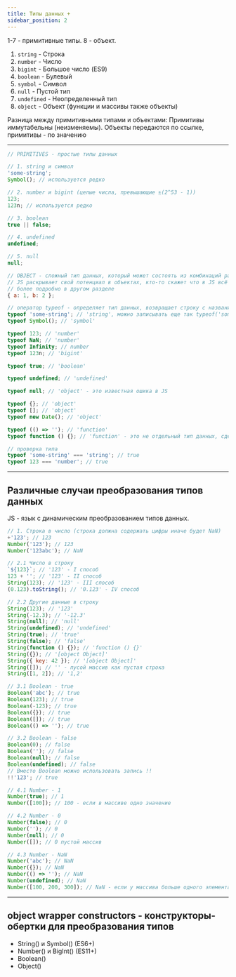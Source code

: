 ```yaml
---
title: Типы данных +
sidebar_position: 2
---
```


1-7 - примитивные типы. 8 - объект.

1. `string` - Строка
2. `number` - Число
3. `bigint` - Большое число (ES9)
4. `boolean` - Булевый
5. `symbol` - Символ
6. `null` - Пустой тип
7. `undefined` - Неопределенный тип
8. `object` - Объект (функции и массивы также объекты)

Разница между примитивными типами и объектами: Примитивы иммутабельны (неизменяемы). Объекты передаются по ссылке, примитивы - по значению

---

```js
// PRIMITIVES - простые типы данных

// 1. string и символ
'some-string';
Symbol(); // используется редко

// 2. number и bigint (целые числа, превышающие ±(2^53 - 1))
123;
123n; // используется редко

// 3. boolean
true || false;

// 4. undefined
undefined;

// 5. null
null;

// OBJECT - сложный тип данных, который может состоять из комбинаций различных типов
// JS раскрывает свой потенциал в объектах, кто-то скажет что в JS всё является объектами
// более подробно в другом разделе
{ a: 1, b: 2 };

// оператор typeof - определяет тип данных, возвращает строку с названием типа
typeof 'some-string'; // 'string', можно записывать еще так typeof('some-string') // typeof('some-string');
typeof Symbol(); // 'symbol'

typeof 123; // 'number'
typeof NaN; // 'number'
typeof Infinity; // number
typeof 123n; // 'bigint'

typeof true; // 'boolean'

typeof undefined; // 'undefined'

typeof null; // 'object' - это известная ошика в JS

typeof {}; // 'object'
typeof []; // 'object'
typeof new Date(); // 'object'

typeof (() => ''); // 'function'
typeof function () {}; // 'function' - это не отдельный тип данных, сделано для удобства

// проверка типа
typeof 'some-string' === 'string'; // true
typeof 123 === 'number'; // true
```

---

## Различные случаи преобразования типов данных

JS - язык с динамическим преобразованием типов данных.

```js
// 1. Строка в число (строка должна содержать цифры иначе будет NaN)
+'123'; // 123
Number('123'); // 123
Number('123abc'); // NaN

// 2.1 Число в строку
`${123}`; // '123' - I способ
123 + ''; // '123' - II способ
String(123); // '123' - III способ
(0.123).toString(); // '0.123' - IV способ

// 2.2 Другие данные в строку
String(123); // '123'
String(-12.3); // '-12.3'
String(null); // 'null'
String(undefined); // 'undefined'
String(true); // 'true'
String(false); // 'false'
String(function () {}); // 'function () {}'
String({}); // '[object Object]'
String({ key: 42 }); // '[object Object]'
String([]); // '' - пусой массив как пустая строка
String([1, 2]); // '1,2'

// 3.1 Boolean - true
Boolean('abc'); // true
Boolean(123); // true
Boolean(-123); // true
Boolean({}); // true
Boolean([]); // true
Boolean(() => ''); // true

// 3.2 Boolean - false
Boolean(0); // false
Boolean(''); // false
Boolean(null); // false
Boolean(undefined); // false
// Вместо Boolean можно использовать запись !!
!!'123'; // true

// 4.1 Number - 1
Number(true); // 1
Number([100]); // 100 - если в массиве одно значение

// 4.2 Number - 0
Number(false); // 0
Number(''); // 0
Number(null); // 0
Number([]); // 0 пустой массив

// 4.3 Number - NaN
Number('abc'); // NaN
Number({}); // NaN
Number(() => ''); // NaN
Number(undefined); // NaN
Number([100, 200, 300]); // NaN - если у массива больше одного элемента
```

---

## object wrapper constructors - конструкторы-обертки для преобразования типов

- String() и Symbol() (ES6+)
- Number() и BigInt() (ES11+)
- Boolean()
- Object()
